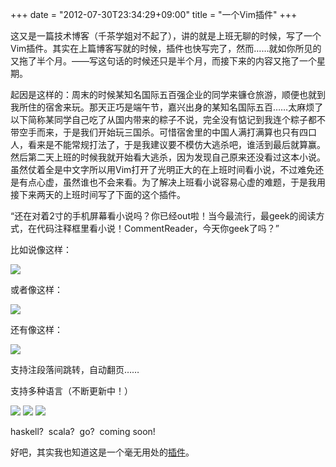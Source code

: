 +++
date = "2012-07-30T23:34:29+09:00"
title = "一个Vim插件"
+++

这又是一篇技术博客（千茶学姐对不起了），讲的就是上班无聊的时候，写了一个Vim插件。其实在上篇博客写就的时候，插件也快写完了，然而……就如你所见的又拖了半个月。——写这句话的时候还只是半个月，而接下来的内容又拖了一个星期。

起因是这样的：周末的时候某知名国际五百强企业的同学来镰仓旅游，顺便也就到我所住的宿舍来玩。那天正巧是端午节，嘉兴出身的某知名国际五百……太麻烦了以下简称某同学自己吃了从国内带来的粽子不说，完全没有惦记到我连个粽子都不带空手而来，于是我们开始玩三国杀。可惜宿舍里的中国人满打满算也只有四口人，看来是不能常规打法了，于是我建议要不模仿大逃杀吧，谁活到最后就算赢。然后第二天上班的时候我就开始看大逃杀，因为发现自己原来还没看过这本小说。虽然仗着全是中文字所以用Vim打开了光明正大的在上班时间看小说，不过难免还是有点心虚，虽然谁也不会来看。为了解决上班看小说容易心虚的难题，于是我用接下来两天的上班时间写了下面的这个插件。

<!--more-->

“还在对着2寸的手机屏幕看小说吗？你已经out啦！当今最流行，最geek的阅读方式，在代码注释框里看小说！CommentReader，今天你geek了吗？”

比如说像这样：

![](/images/20120730/1.png)

或者像这样：

![](/images/20120730/2.png)

还有像这样：

![](/images/20120730/3.png)

支持注段落间跳转，自动翻页……

支持多种语言（不断更新中！）

![](/images/20120730/more-1.png)
![](/images/20120730/more-2.png)
![](/images/20120730/more-3.png)

haskell?  scala?  go?  coming soon!





























好吧，其实我也知道这是一个毫无用处的[插件](https://github.com/gvirus/YCommentReader)。
